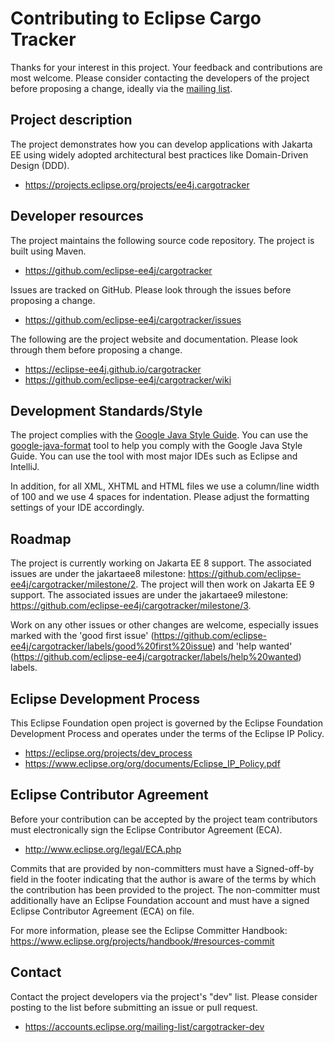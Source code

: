 # Contributing to Eclipse Cargo Tracker

Thanks for your interest in this project. Your feedback and contributions are most welcome. Please consider contacting the developers of the project before proposing a change, ideally via the [mailing list](https://accounts.eclipse.org/mailing-list/cargotracker-dev).

## Project description

The project demonstrates how you can develop applications with Jakarta EE using widely adopted architectural best practices like Domain-Driven Design (DDD).

* https://projects.eclipse.org/projects/ee4j.cargotracker

## Developer resources

The project maintains the following source code repository. The project is built using Maven.

* https://github.com/eclipse-ee4j/cargotracker

Issues are tracked on GitHub. Please look through the issues before proposing a change.

* https://github.com/eclipse-ee4j/cargotracker/issues

The following are the project website and documentation. Please look through them before proposing a change.

* https://eclipse-ee4j.github.io/cargotracker
* https://github.com/eclipse-ee4j/cargotracker/wiki

## Development Standards/Style

The project complies with the [Google Java Style Guide](https://google.github.io/styleguide/javaguide.html). You can use the [google-java-format](https://github.com/google/google-java-format) tool to help you comply with the Google Java Style Guide. You can use the tool with most major IDEs such as Eclipse and IntelliJ.

In addition, for all XML, XHTML and HTML files we use a column/line width of 100 and we use 4 spaces for indentation. Please adjust the formatting settings of your IDE accordingly.

## Roadmap
The project is currently working on Jakarta EE 8 support. The associated issues are under the jakartaee8 milestone: https://github.com/eclipse-ee4j/cargotracker/milestone/2. The project will then work on Jakarta EE 9 support. The associated issues are under the jakartaee9 milestone: https://github.com/eclipse-ee4j/cargotracker/milestone/3.

Work on any other issues or other changes are welcome, especially issues marked with the 'good first issue' (https://github.com/eclipse-ee4j/cargotracker/labels/good%20first%20issue) and 'help wanted' (https://github.com/eclipse-ee4j/cargotracker/labels/help%20wanted) labels.

## Eclipse Development Process

This Eclipse Foundation open project is governed by the Eclipse Foundation
Development Process and operates under the terms of the Eclipse IP Policy.

* https://eclipse.org/projects/dev_process
* https://www.eclipse.org/org/documents/Eclipse_IP_Policy.pdf

## Eclipse Contributor Agreement

Before your contribution can be accepted by the project team contributors must
electronically sign the Eclipse Contributor Agreement (ECA).

* http://www.eclipse.org/legal/ECA.php

Commits that are provided by non-committers must have a Signed-off-by field in
the footer indicating that the author is aware of the terms by which the
contribution has been provided to the project. The non-committer must
additionally have an Eclipse Foundation account and must have a signed Eclipse
Contributor Agreement (ECA) on file.

For more information, please see the Eclipse Committer Handbook:
https://www.eclipse.org/projects/handbook/#resources-commit

## Contact

Contact the project developers via the project's "dev" list. Please consider posting to the list before submitting an issue or pull request.

* https://accounts.eclipse.org/mailing-list/cargotracker-dev
